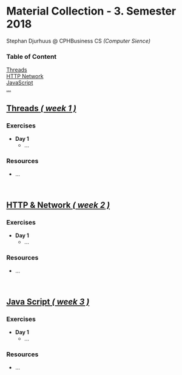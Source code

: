 # Material Collection - 3. Semester 2018
Stephan Djurhuus @ CPHBusiness CS *(Computer Sience)*

<div class="sidebar">
 
<h3>Table of Content</h3>

<a class="toc-ref" href="#threads--week-1-">Threads</a><br>
<a class="toc-ref" href="#http---network--week-2-">HTTP Network</a><br>
<a class="toc-ref" href="#java-script--week-3-">JavaScript</a><br>
<a class="toc-ref" href="">...</a>

</div>

## [Threads *( week 1 )*](subjects/w1-threads.md)

### Exercises
* **Day 1**
  * ...

### Resources
* ...

<div class="break"><br></div>

## [HTTP & Network *( week 2 )*](subjects/w2-http-network.md)

### Exercises
* **Day 1**
  * ...

### Resources
* ...

<div class="break"><br></div>

## [Java Script *( week 3 )*](subjects/w3-java-script.md)

### Exercises
* **Day 1**
  * ...

### Resources
* ...

<div class="break"><br></div>
